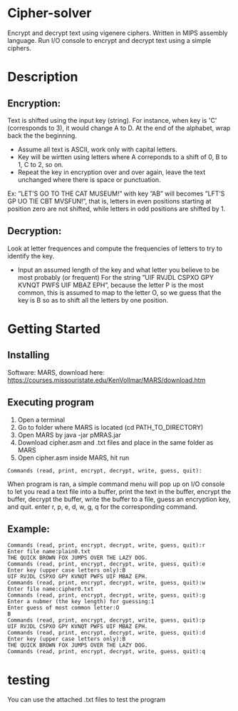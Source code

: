 # Cipher-solver
Encrypt and decrypt text using vigenere ciphers. Written in MIPS assembly language. Run I/O console to encrypt and decrypt text using a simple ciphers. 

# Description
## Encryption:
Text is shifted using the input key (string). For instance, when key is 'C' (corresponds to 3), it would change A to D. At the end of the alphabet, wrap back the the beginning.
- Assume all text is ASCII, work only with capital letters. 
- Key will be wirtten using letters where A correponds to a shift of 0, B to 1, C to 2, so on. 
- Repeat the key in encryption over and over again, leave the text unchanged where there is space or punctuation. 

Ex: ”LET’S GO TO THE CAT MUSEUM!” with key ”AB” will becomes ”LFT’S GP UO TIE CBT MVSFUN!”, that is, letters in even positions starting at position zero are not shifted, while letters in odd positions are shifted by 1.

## Decryption: 
Look at letter frequences and compute the frequencies of letters to try to identify the key. 
- Input an assumed length of the key and what letter you believe to be most probably (or frequent)
For the string ”UIF RVJDL CSPXO GPY KVNQT PWFS UIF MBAZ EPH”, because the letter P is the most common, this is assumed to map to the letter O, so we guess that the key is B so as to shift all the letters by one position.

# Getting Started

## Installing
Software: MARS, download here: https://courses.missouristate.edu/KenVollmar/MARS/download.htm

## Executing program
1. Open a terminal
2. Go to folder where MARS is located (cd PATH_TO_DIRECTORY)
4. Open MARS by java -jar pMRAS.jar
5. Download cipher.asm and .txt files and place in the same folder as MARS
6. Open cipher.asm inside MARS, hit run

```
Commands (read, print, encrypt, decrypt, write, guess, quit): 
```
When program is ran, a simple command menu will pop up on I/O console to let you read a text file into a buffer, print the text in the buffer, encrypt the buffer, decrypt the buffer, write the buffer to a file, guess an encryption key, and quit. 
enter r, p, e, d, w, g, q for the corresponding command. 

## Example: 
```
Commands (read, print, encrypt, decrypt, write, guess, quit):r
Enter file name:plain0.txt
THE QUICK BROWN FOX JUMPS OVER THE LAZY DOG.
Commands (read, print, encrypt, decrypt, write, guess, quit):e
Enter key (upper case letters only):B
UIF RVJDL CSPXO GPY KVNQT PWFS UIF MBAZ EPH.
Commands (read, print, encrypt, decrypt, write, guess, quit):w
Enter file name:cipher0.txt
Commands (read, print, encrypt, decrypt, write, guess, quit):g
Enter a nubmer (the key length) for guessing:1
Enter guess of most common letter:O
B
Commands (read, print, encrypt, decrypt, write, guess, quit):p
UIF RVJDL CSPXO GPY KVNQT PWFS UIF MBAZ EPH.
Commands (read, print, encrypt, decrypt, write, guess, quit):d
Enter key (upper case letters only):B
THE QUICK BROWN FOX JUMPS OVER THE LAZY DOG.
Commands (read, print, encrypt, decrypt, write, guess, quit):q
```

# testing
You can use the attached .txt files to test the program
